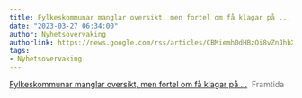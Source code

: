 ```yaml
---
title: Fylkeskommunar manglar oversikt, men fortel om få klagar på ... - Framtida
date: "2023-03-27 06:34:00"
author: Nyhetsovervaking
authorlink: https://news.google.com/rss/articles/CBMiemh0dHBzOi8vZnJhbXRpZGEubm8vMjAyMy8wMy8yNy9meWxrZXNrb21tdW5hci1tYW5nbGFyLW92ZXJzaWt0LW1lbi1mb3J0ZWwtb20tZmEta2xhZ2VyLXBhLW1hbmdsYW5kZS1sYWVyZW1pZGRlbC1wYS1ueW5vcnNr0gEA?oc=5
tags:
- Nyhetsovervaking
---
```

<a href="https://news.google.com/rss/articles/CBMiemh0dHBzOi8vZnJhbXRpZGEubm8vMjAyMy8wMy8yNy9meWxrZXNrb21tdW5hci1tYW5nbGFyLW92ZXJzaWt0LW1lbi1mb3J0ZWwtb20tZmEta2xhZ2VyLXBhLW1hbmdsYW5kZS1sYWVyZW1pZGRlbC1wYS1ueW5vcnNr0gEA?oc=5" target="_blank">Fylkeskommunar manglar oversikt, men fortel om få klagar på ...</a>&nbsp;&nbsp;<font color="#6f6f6f">Framtida</font>
